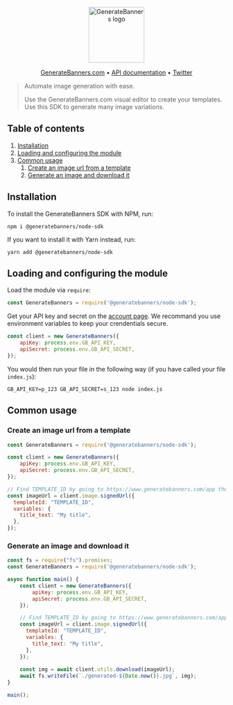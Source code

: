 <p align="center">
  <img src="https://user-images.githubusercontent.com/494686/197189894-5fc1f4da-2051-47a9-95ec-2c4649cf0d1b.png" alt="GenerateBanners logo" width="128px">
</p>

<p align="center">
  <a href="https://www.generatebanners.com/">GenerateBanners.com</a> •
  <a href="https://www.generatebanners.com/documentation/api">API documentation</a> •
  <a href="https://twitter.com/GenerateBanners">Twitter</a>
</p>


> Automate image generation with ease.
>
> Use the GenerateBanners.com visual editor to create your templates. Use this SDK to generate many image variations.


## Table of contents

1. [Installation](#installation)
2. [Loading and configuring the module](#loading-and-configuring-the-module)
3. [Common usage](#common-usage)
    1. [Create an image url from a template](#create-an-image-url-from-a-template)
    2. [Generate an image and download it](#generate-an-image-and-download-it)

## Installation

To install the GenerateBanners SDK with NPM, run:

```
npm i @generatebanners/node-sdk
```

If you want to install it with Yarn instead, run:

```
yarn add @generatebanners/node-sdk
```

## Loading and configuring the module

Load the module via `require`:

```javascript
const GenerateBanners = require('@generatebanners/node-sdk');
```

Get your API key and secret on the [account page](https://www.generatebanners.com/app/account). We recommand you use environment variables to keep your crendentials secure.

```javascript
const client = new GenerateBanners({
    apiKey: process.env.GB_API_KEY,
    apiSecret: process.env.GB_API_SECRET,
});
```

You would then run your file in the following way (if you have called your file `index.js`):

```
GB_API_KEY=p_123 GB_API_SECRET=s_123 node index.js
```

## Common usage

### Create an image url from a template

```javascript
const GenerateBanners = require('@generatebanners/node-sdk');

const client = new GenerateBanners({
    apiKey: process.env.GB_API_KEY,
    apiSecret: process.env.GB_API_SECRET,
});

// Find TEMPLATE_ID by going to https://www.generatebanners.com/app then clicking on your template
const imageUrl = client.image.signedUrl({
  templateId: "TEMPLATE_ID",
  variables: {
    title_text: "My title",
  },
});
```

### Generate an image and download it

```javascript
const fs = require("fs").promises;
const GenerateBanners = require('@generatebanners/node-sdk');

async function main() {
    const client = new GenerateBanners({
        apiKey: process.env.GB_API_KEY,
        apiSecret: process.env.GB_API_SECRET,
    });

    // Find TEMPLATE_ID by going to https://www.generatebanners.com/app then clicking on your template
    const imageUrl = client.image.signedUrl({
      templateId: "TEMPLATE_ID",
      variables: {
        title_text: "My title",
      },
    });
    
    const img = await client.utils.download(imageUrl);
    await fs.writeFile(`./generated-${Date.now()}.jpg`, img);
}

main();
```
